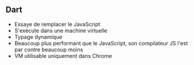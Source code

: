 ##  Dart

* Essaye de remplacer le JavaScript
* S'exécute dans une machine virtuelle
* Typage dynamique
* Beaucoup plus performant que le JavaScript, son compilateur JS l'est par contre beaucoup moins
* VM utilisable uniquement dans Chrome
